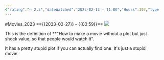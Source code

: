 ```yaml
---
{"rating":"⭐ 2.5","dateWatched":"2023-02-12 - 11:00","Hours":107,"type":"movie","subType":null,"title":"The Devil's Rejects","englishTitle":"The Devil's Rejects","year":"2005","dataSource":"OMDbAPI","url":"https://www.imdb.com/title/tt0395584/","id":"tt0395584","genres":["Crime","Horror","Western"],"producer":"Rob Zombie","duration":"107 min","onlineRating":6.7,"actors":["Sid Haig","Sheri Moon Zombie","Bill Moseley"],"image":"https://m.media-amazon.com/images/M/MV5BZGU4NWMxZTQtNjYwYy00Mjg1LTg4YjQtYTk5M2ZhNTFiMzAxXkEyXkFqcGdeQXVyMTQxNzMzNDI@._V1_SX300.jpg","released":true,"streamingServices":null,"premiere":"22/07/2005","watched":false,"lastWatched":"","personalRating":0,"tags":["mediaDB/tv/movie"],"dg-publish":true,"permalink":"/media-db/movies/the-devil-s-rejects-2005/","dgPassFrontmatter":true,"noteIcon":"3","created":"2023-11-14T21:08:36.001+05:30","updated":"2023-12-10T20:48:10.178+05:30"}
---
```


#Movies_2023 
=={{2023-03-27}} - {{03:59}}==
<img src="https://m.media-amazon.com/images/M/MV5BZGU4NWMxZTQtNjYwYy00Mjg1LTg4YjQtYTk5M2ZhNTFiMzAxXkEyXkFqcGdeQXVyMTQxNzMzNDI@._V1_SX300.jpg">

This is the definition of **"How to make a movie without a plot but just shock value, so that people would watch it".

It has a pretty stupid plot if you can actually find one. It's just a stupid movie.